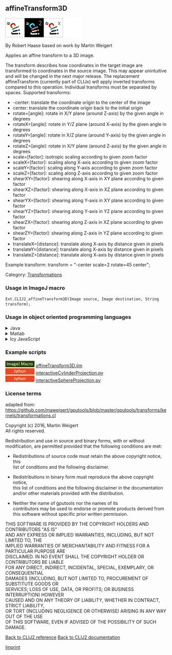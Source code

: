 ## affineTransform3D
<img src="images/mini_clij1_logo.png"/><img src="images/mini_clij2_logo.png"/><img src="images/mini_clijx_logo.png"/><img src="images/mini_empty_logo.png"/>

By Robert Haase based on work by Martin Weigert

Applies an affine transform to a 3D image.

The transform describes how coordinates in the target image are transformed to coordinates in the source image.
This may appear unintuitive and will be changed in the next major release. The replacement 
affineTransform (currently part of CLIJx) will apply inverted transforms compared to this operation.
Individual transforms must be separated by spaces.
Supported transforms:

* -center: translate the coordinate origin to the center of the image
* center: translate the coordinate origin back to the initial origin
* rotate=[angle]: rotate in X/Y plane (around Z-axis) by the given angle in degrees
* rotateX=[angle]: rotate in Y/Z plane (around X-axis) by the given angle in degrees
* rotateY=[angle]: rotate in X/Z plane (around Y-axis) by the given angle in degrees
* rotateZ=[angle]: rotate in X/Y plane (around Z-axis) by the given angle in degrees
* scale=[factor]: isotropic scaling according to given zoom factor
* scaleX=[factor]: scaling along X-axis according to given zoom factor
* scaleY=[factor]: scaling along Y-axis according to given zoom factor
* scaleZ=[factor]: scaling along Z-axis according to given zoom factor
* shearXY=[factor]: shearing along X-axis in XY plane according to given factor
* shearXZ=[factor]: shearing along X-axis in XZ plane according to given factor
* shearYX=[factor]: shearing along Y-axis in XY plane according to given factor
* shearYZ=[factor]: shearing along Y-axis in YZ plane according to given factor
* shearZX=[factor]: shearing along Z-axis in XZ plane according to given factor
* shearZY=[factor]: shearing along Z-axis in YZ plane according to given factor
* translateX=[distance]: translate along X-axis by distance given in pixels
* translateY=[distance]: translate along X-axis by distance given in pixels
* translateZ=[distance]: translate along X-axis by distance given in pixels

Example transform:
transform = "-center scale=2 rotate=45 center";

Category: [Transformations](https://clij.github.io/clij2-docs/reference__transform)

### Usage in ImageJ macro
```
Ext.CLIJ2_affineTransform3D(Image source, Image destination, String transform);
```


### Usage in object oriented programming languages



<details>

<summary>
Java
</summary>
<pre class="highlight">// init CLIJ and GPU
import net.haesleinhuepf.clij2.CLIJ2;
import net.haesleinhuepf.clij.clearcl.ClearCLBuffer;
CLIJ2 clij2 = CLIJ2.getInstance();

// get input parameters
ClearCLBuffer source = clij2.push(sourceImagePlus);
destination = clij2.create(source);
</pre>

<pre class="highlight">
// Execute operation on GPU
clij2.affineTransform3D(source, destination, transform);
</pre>

<pre class="highlight">
// show result
destinationImagePlus = clij2.pull(destination);
destinationImagePlus.show();

// cleanup memory on GPU
clij2.release(source);
clij2.release(destination);
</pre>

</details>



<details>

<summary>
Matlab
</summary>
<pre class="highlight">% init CLIJ and GPU
clij2 = init_clatlab();

% get input parameters
source = clij2.pushMat(source_matrix);
destination = clij2.create(source);
</pre>

<pre class="highlight">
% Execute operation on GPU
clij2.affineTransform3D(source, destination, transform);
</pre>

<pre class="highlight">
% show result
destination = clij2.pullMat(destination)

% cleanup memory on GPU
clij2.release(source);
clij2.release(destination);
</pre>

</details>



<details>

<summary>
Icy JavaScript
</summary>
<pre class="highlight">// init CLIJ and GPU
importClass(net.haesleinhuepf.clicy.CLICY);
importClass(Packages.icy.main.Icy);

clij2 = CLICY.getInstance();

// get input parameters
source_sequence = getSequence();
source = clij2.pushSequence(source_sequence);
destination = clij2.create(source);
</pre>

<pre class="highlight">
// Execute operation on GPU
clij2.affineTransform3D(source, destination, transform);
</pre>

<pre class="highlight">
// show result
destination_sequence = clij2.pullSequence(destination)
Icy.addSequence(destination_sequence);
// cleanup memory on GPU
clij2.release(source);
clij2.release(destination);
</pre>

</details>





### Example scripts
<a href="https://github.com/clij/clij2-docs/blob/master/src/main/macro/affineTransform3D.ijm"><img src="images/language_macro.png" height="20"/></a> [affineTransform3D.ijm](https://github.com/clij/clij2-docs/blob/master/src/main/macro/affineTransform3D.ijm)  
<a href="https://github.com/clij/clij2-docs/blob/master/src/main/jython/interactiveCylinderProjection.py"><img src="images/language_jython.png" height="20"/></a> [interactiveCylinderProjection.py](https://github.com/clij/clij2-docs/blob/master/src/main/jython/interactiveCylinderProjection.py)  
<a href="https://github.com/clij/clij2-docs/blob/master/src/main/jython/interactiveSphereProjection.py"><img src="images/language_jython.png" height="20"/></a> [interactiveSphereProjection.py](https://github.com/clij/clij2-docs/blob/master/src/main/jython/interactiveSphereProjection.py)  




### License terms
 adapted from: https://github.com/maweigert/gputools/blob/master/gputools/transforms/kernels/transformations.cl  
  
 Copyright (c) 2016, Martin Weigert  
 All rights reserved.  
  
 Redistribution and use in source and binary forms, with or without  
 modification, are permitted provided that the following conditions are met:  
  
 * Redistributions of source code must retain the above copyright notice, this  
   list of conditions and the following disclaimer.  
  
 * Redistributions in binary form must reproduce the above copyright notice,  
   this list of conditions and the following disclaimer in the documentation  
   and/or other materials provided with the distribution.  
  
 * Neither the name of gputools nor the names of its  
   contributors may be used to endorse or promote products derived from  
   this software without specific prior written permission.  
  
 THIS SOFTWARE IS PROVIDED BY THE COPYRIGHT HOLDERS AND CONTRIBUTORS "AS IS"  
 AND ANY EXPRESS OR IMPLIED WARRANTIES, INCLUDING, BUT NOT LIMITED TO, THE  
 IMPLIED WARRANTIES OF MERCHANTABILITY AND FITNESS FOR A PARTICULAR PURPOSE ARE  
 DISCLAIMED. IN NO EVENT SHALL THE COPYRIGHT HOLDER OR CONTRIBUTORS BE LIABLE  
 FOR ANY DIRECT, INDIRECT, INCIDENTAL, SPECIAL, EXEMPLARY, OR CONSEQUENTIAL  
 DAMAGES (INCLUDING, BUT NOT LIMITED TO, PROCUREMENT OF SUBSTITUTE GOODS OR  
 SERVICES; LOSS OF USE, DATA, OR PROFITS; OR BUSINESS INTERRUPTION) HOWEVER  
 CAUSED AND ON ANY THEORY OF LIABILITY, WHETHER IN CONTRACT, STRICT LIABILITY,  
 OR TORT (INCLUDING NEGLIGENCE OR OTHERWISE) ARISING IN ANY WAY OUT OF THE USE  
 OF THIS SOFTWARE, EVEN IF ADVISED OF THE POSSIBILITY OF SUCH DAMAGE.

[Back to CLIJ2 reference](https://clij.github.io/clij2-docs/reference)
[Back to CLIJ2 documentation](https://clij.github.io/clij2-docs)

[Imprint](https://clij.github.io/imprint)
